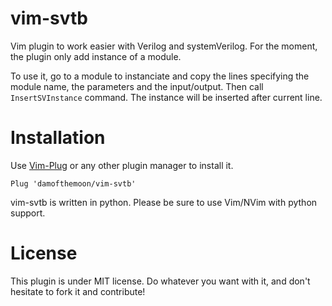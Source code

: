 # vim-svtb

Vim plugin to work easier with Verilog and systemVerilog. For the moment,
the plugin only add instance of a module.

To use it, go to a module to instanciate and copy the lines specifying the
module name, the parameters and the input/output. Then call `InsertSVInstance`
command. The instance will be inserted after current line.

# Installation

Use [Vim-Plug](https://github.com/junegunn/vim-plug) or any other plugin manager to install it.

```vim
Plug 'damofthemoon/vim-svtb'
```

vim-svtb is written in python. Please be sure to use Vim/NVim with python support.


# License

This plugin is under MIT license. Do whatever you want with it, and don't hesitate to fork it and
contribute!
